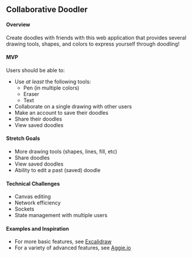 ## Collaborative Doodler

#### Overview

Create doodles with friends with this web application that provides several drawing tools, shapes, and colors to express yourself through doodling!

#### MVP

Users should be able to:
* Use _at least_ the following tools:
  * Pen (in multiple colors)
  * Eraser
  * Text
* Collaborate on a single drawing with other users
* Make an account to save their doodles
* Share their doodles
* View saved doodles

#### Stretch Goals

* More drawing tools (shapes, lines, fill, etc)
* Share doodles
* View saved doodles
* Ability to edit a past (saved) doodle

#### Technical Challenges

* Canvas editing
* Network efficiency
* Sockets
* State management with multiple users

#### Examples and Inspiration

* For more basic features, see [Excalidraw](https://excalidraw.com/)
* For a variety of advanced features, see [Aggie.io](https://aggie.io/)
